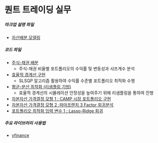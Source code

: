 # 퀀트 트레이딩 실무

##### 마크업 설명 파일
- [자산배분 모델링](./md/Asset_allocation_modeling.md)  

##### 코드 파일
- [주식-채권 배분](./jupyter/StocksAndBonds_Distribution.ipynb)
    - 주식-채권 비율별 포트폴리오의 수익률 및 변동성과 샤프계수 분석  
- [효율적 경계선 구현](./jupyter/Efficient_Frontier.ipynb)  
    - SLSQP 알고리즘 활용하여 수익률 수준별 포트폴리오 최적화 수행  
- [평균-분산 최적화 (리샘플링 기법)](./jupyter/Mean_Variance_Optimization_Resampling.ipynb)  
    - 효율적 경계선의 시뮬레이션 안정성을 높여주기 위해 리샘플링을 통하여 진행  
- [자본자산 가격결정 모형 1 : CAMP 시장 포트폴리오 구현](./jupyter/CAMP_1.ipynb)  
- [자본자산 가격결정 모형 2 :파마프렌치 3 Factor 회귀분석](./jupyter/Fama-French_3-Factor_regression.ipynb)
- [포트폴리오 최적화 입력 변수 1 : Lasso-Ridge 회귀](./jupyter/PortfolioOptimization_1_Lasso_Ridge_Regression.ipynb)  
##### 주요 라이브러리 사용법
- [yfinance](./jupyter/yfinance_tutorial.ipynb)  